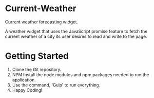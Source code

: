 # Current-Weather
Current weather forecasting widget.

A weather widget that uses the JavaScript promise feature to fetch the current weather of a city its user desires to read and write to the page.

# Getting Started 

1. Clone the Git repository.
2. NPM Install the node modules and npm packages needed to run the application.
3. Use the command, 'Gulp' to run everything.
4. Happy Coding! 

